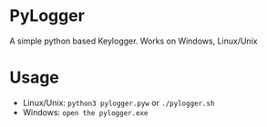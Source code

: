 # PyLogger
A simple python based Keylogger. Works on Windows, Linux/Unix

# Usage
- Linux/Unix: ```python3 pylogger.pyw``` or ```./pylogger.sh```
- Windows: ```open the pylogger.exe```
